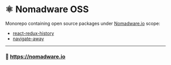 # ⚛️ Nomadware OSS

Monorepo containing open source packages under [Nomadware.io](https://nomadware.io) scope:

- [react-redux-history](https://github.com/fum4/react-redux-history/tree/monorepo/packages/react-redux-history)
- [navigate-away](https://github.com/fum4/react-redux-history/tree/monorepo/packages/navigate-away)

<hr>

### 🔗 https://nomadware.io
